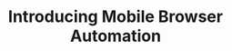 ---
title: Introducing Mobile Browser Automation
authors:
- andreas-tolfsen
intro: 'Opera Mobile brings the Web to millions of people through their mobile phones and other non-desktop devices. Opera believes in giving people access to the full Web, and not making the distinction of a “mobile web”. To help automated mobile testing, we’ve updated the Opera Mobile Emulator so it can talk to our browser automation library, OperaDriver.'
layout: article
---